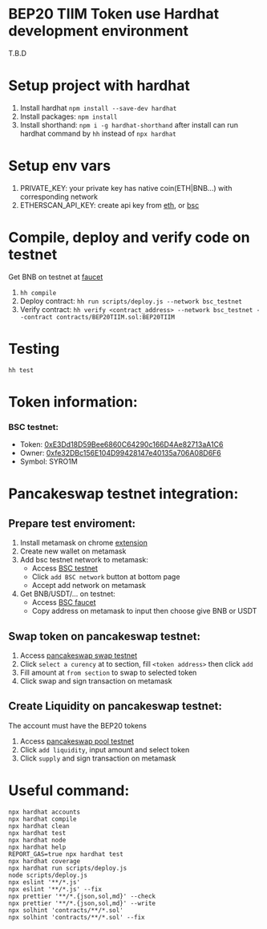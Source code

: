 # BEP20 TIIM Token use Hardhat development environment

T.B.D

# Setup project with hardhat

1. Install hardhat `npm install --save-dev hardhat`
2. Install packages: `npm install`
3. Install shorthand: `npm i -g hardhat-shorthand` after install can run hardhat command by `hh` instead of `npx hardhat`

# Setup env vars

1. PRIVATE_KEY: your private key has native coin(ETH|BNB...) with corresponding network
2. ETHERSCAN_API_KEY: create api key from [eth](https://etherscan.io/myapikey), or [bsc](https://bscscan.com/myapikey)

# Compile, deploy and verify code on testnet

Get BNB on testnet at [faucet](https://testnet.binance.org/faucet-smart)

1. `hh compile`
2. Deploy contract: `hh run scripts/deploy.js --network bsc_testnet`
3. Verify contract: `hh verify <contract_address> --network bsc_testnet --contract contracts/BEP20TIIM.sol:BEP20TIIM`

# Testing

`hh test`

# Token information:

### BSC testnet:
  - Token: [0xE3Dd18D59Bee6860C64290c166D4Ae82713aA1C6](https://testnet.bscscan.com/address/0xE3Dd18D59Bee6860C64290c166D4Ae82713aA1C6)
  - Owner: [0xfe32DBc156E104D99428147e40135a706A08D6F6](https://testnet.bscscan.com/address/0xfe32DBc156E104D99428147e40135a706A08D6F6)
  - Symbol: SYRO1M

# Pancakeswap testnet integration:

## Prepare test enviroment:

1. Install metamask on chrome [extension](https://chrome.google.com/webstore/detail/metamask/nkbihfbeogaeaoehlefnkodbefgpgknn)
2. Create new wallet on metamask
3. Add bsc testnet network to metamask:
    - Access [BSC testnet](https://testnet.bscscan.com/)
    - Click `add BSC network` button at bottom page
    - Accept add network on metamask
4. Get BNB/USDT/... on testnet:
    - Access [BSC faucet](https://testnet.binance.org/faucet-smart)
    - Copy address on metamask to input then choose give BNB or USDT

## Swap token on pancakeswap testnet:

1. Access [pancakeswap swap testnet](https://pancake.kiemtienonline360.com/#/swap)
2. Click `select a curency` at to section, fill `<token address>` then click `add`
3. Fill amount at `from section` to swap to selected token
4. Click swap and sign transaction on metamask

## Create Liquidity on pancakeswap testnet:
The account must have the BEP20 tokens

1. Access [pancakeswap pool testnet](https://pancake.kiemtienonline360.com/#/pool)
2. Click `add liquidity`, input amount and select token
3. Click `supply` and sign transaction on metamask


# Useful command:
```shell
npx hardhat accounts
npx hardhat compile
npx hardhat clean
npx hardhat test
npx hardhat node
npx hardhat help
REPORT_GAS=true npx hardhat test
npx hardhat coverage
npx hardhat run scripts/deploy.js
node scripts/deploy.js
npx eslint '**/*.js'
npx eslint '**/*.js' --fix
npx prettier '**/*.{json,sol,md}' --check
npx prettier '**/*.{json,sol,md}' --write
npx solhint 'contracts/**/*.sol'
npx solhint 'contracts/**/*.sol' --fix
```
